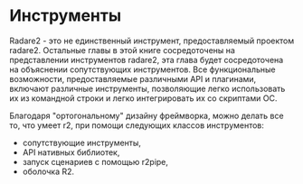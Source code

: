 # Инструменты

Radare2 - это не единственный инструмент, предоставляемый проектом radare2. Остальные главы в этой книге сосредоточены на представлении  инструментов radare2, эта глава будет сосредоточена на объяснении сопутствующих инструментов. Все функциональные возможности, предоставляемые различными API и плагинами, включают различные инструменты, позволяющие легко использовать их из командной строки и легко интегрировать их со скриптами ОС.

Благодаря "ортогональному" дизайну фреймворка, можно делать все то, что умеет r2, при помощи следующих классов инструментов:

* сопутствующие инструменты,
* API нативных библиотек,
* запуск сценариев с помощью r2pipe,
* оболочка R2.
